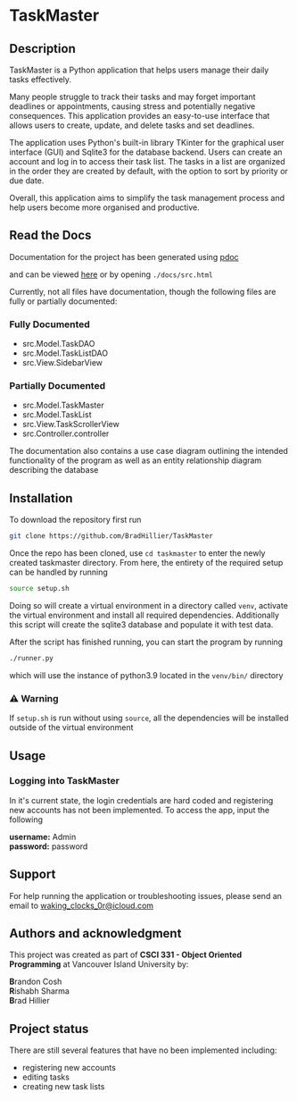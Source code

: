 # TaskMaster

## Description
TaskMaster is a Python application that helps users manage their daily tasks effectively.

Many people struggle to track their tasks and may forget important deadlines or appointments, causing stress and potentially negative consequences. This application provides an easy-to-use interface that allows users to create, update, and delete tasks and set deadlines.

The application uses Python's built-in library TKinter for the graphical user interface (GUI) and Sqlite3 for the database backend. Users can create an account and log in to access their task list. The tasks in a list are organized in the order they are created by default, with the option to sort by priority or due date. 

Overall, this application aims to simplify the task management process and help users become more organised and productive.


## Read the Docs
Documentation for the project has been generated using [pdoc](https://pdoc3.github.io/pdoc/)

and can be viewed [here](https://raw.githack.com/BradHillier/TaskMaster/main/docs/src.html) or by opening `./docs/src.html` 

Currently, not all files have documentation, though the following files are fully or partially documented:

### Fully Documented
* src.Model.TaskDAO
* src.Model.TaskListDAO
* src.View.SidebarView

### Partially Documented
* src.Model.TaskMaster
* src.Model.TaskList
* src.View.TaskScrollerView
* src.Controller.controller

The documentation also contains a use case diagram outlining the intended functionality of the program as well as an entity relationship diagram describing the database

## Installation
To download the repository first run

```bash
git clone https://github.com/BradHillier/TaskMaster
``` 

Once the repo has been cloned, use `cd taskmaster` to enter the newly created taskmaster directory. From here, the entirety of the required setup can be handled by running

```bash
source setup.sh
``` 

Doing so will create a virtual environment in a directory called `venv`, activate the virtual environment and install all required dependencies. Additionally this script will create the sqlite3 database and populate it with test data.

After the script has finished running, you can start the program by running

```bash
./runner.py
``` 

which will use the instance of python3.9 located in the `venv/bin/` directory

### ⚠ Warning
If `setup.sh` is run without using `source`, all the dependencies will be installed outside of the virtual environment


## Usage

### Logging into TaskMaster

In it's current state, the login credentials are hard coded and registering new accounts has not been implemented. To access the app, input the following

**username:** Admin     
**password:** password    

## Support
For help running the application or troubleshooting issues, please send an email to [waking_clocks_0r@icloud.com](mailto:waking_clocks_0r@icloud.com)

## Authors and acknowledgment
This project was created as part of **CSCI 331 - Object Oriented Programming** at Vancouver Island University by:

**B**randon Cosh      
**R**ishabh Sharma     
**B**rad Hillier     


## Project status
There are still several features that have no been implemented including:

* registering new accounts
* editing tasks
* creating new task lists
